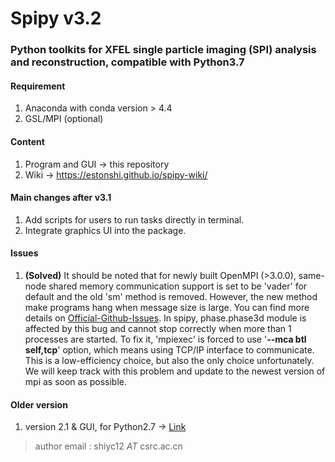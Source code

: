 # Spipy v3.2

### Python toolkits for XFEL single particle imaging (SPI) analysis and reconstruction, compatible with Python3.7

#### Requirement
1. Anaconda with conda version > 4.4
2. GSL/MPI (optional)

#### Content
1. Program and GUI -> this repository
2. Wiki -> <https://estonshi.github.io/spipy-wiki/>

#### Main changes after v3.1
1. Add scripts for users to run tasks directly in terminal.
2. Integrate graphics UI into the package.

#### Issues
1. **(Solved)** It should be noted that for newly built OpenMPI (>3.0.0), same-node shared memory communication support is set to be 'vader' for default and the old 'sm' method is removed. However, the new method make programs hang when message size is large. You can find more details on [Official-Github-Issues](https://github.com/open-mpi/ompi/issues/6568). In spipy, phase.phase3d module is affected by this bug and cannot stop correctly when more than 1 processes are started. To fix it, 'mpiexec' is forced to use '**--mca btl self,tcp**' option, which means using TCP/IP interface to communicate. This is a low-efficiency choice, but also the only choice unfortunately. We will keep track with this problem and update to the newest version of mpi as soon as possible.

#### Older version
1. version 2.1 & GUI, for Python2.7 -> [Link](https://github.com/LiuLab-CSRC/spipy/tree/examples)

> author email : shiyc12 *AT* csrc.ac.cn